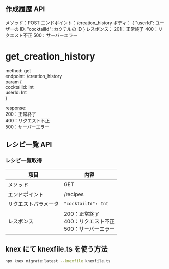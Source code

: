 ## 作成履歴 API

メソッド：POST
エンドポイント：/creation_history
ボディ：
{
"userId": ユーザーの ID,
"cocktailId": カクテルの ID
}
レスポンス：
201：正常終了
400：リクエスト不正
500：サーバーエラー

# get_creation_history

method: get  
endpoint: /creation_history  
param {  
 cocktailId: Int  
 userId: Int  
}

response:  
200：正常終了  
400：リクエスト不正  
500：サーバーエラー

## レシピ一覧 API

### レシピ一覧取得

| 項目                 | 内容                                                        |
| -------------------- | ----------------------------------------------------------- |
| メソッド             | GET                                                         |
| エンドポイント       | /recipes                                                    |
| リクエストパラメータ | `"cocktailId": Int`                                         |
| レスポンス           | 200：正常終了<br>400：リクエスト不正<br>500：サーバーエラー |

## knex にて knexfile.ts を使う方法

```sh
npx knex migrate:latest --knexfile knexfile.ts
```
